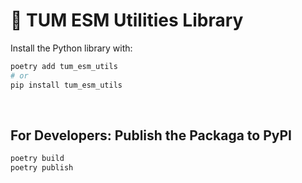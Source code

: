 # 🧰 TUM ESM Utilities Library

Install the Python library with:

```bash
poetry add tum_esm_utils
# or
pip install tum_esm_utils
```

<br/>

## For Developers: Publish the Packaga to PyPI

```bash
poetry build
poetry publish
```

